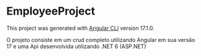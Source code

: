 # EmployeeProject

This project was generated with [Angular CLI](https://github.com/angular/angular-cli) version 17.1.0.

O projeto consiste em um crud completo utilizando Angular em sua versão 17 e uma Api desenvolvida utilizando .NET 6 (ASP.NET)

